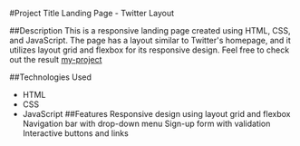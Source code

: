 
#Project Title
Landing Page - Twitter Layout

##Description
This is a responsive landing page created using HTML, CSS, and JavaScript. The page has a layout similar to Twitter's homepage, and it utilizes layout grid and flexbox for its responsive design. Feel free to check out the result [my-project](https://gilsabo.github.io/admin-dashboard/)

##Technologies Used
- HTML
- CSS
- JavaScript
##Features
Responsive design using layout grid and flexbox
Navigation bar with drop-down menu
Sign-up form with validation
Interactive buttons and links
